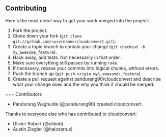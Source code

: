## Contributing

Here's the most direct way to get your work merged into the project:

1. Fork the project.
2. Clone down your fork (`git clone
   git://github.com/<username>/cloudconvert.git`).
3. Create a topic branch to contain your change (`git checkout -b
   my_awesome_feature`).
4. Hack away, add tests. Not necessarily in that order.
5. Make sure everything still passes by running `rake`.
6. If necessary, rebase your commits into logical chunks, without errors.
7. Push the branch up (`git push origin my\_awesome\_feature`).
8. Create a pull request against pandurang90/cloudconvert and describe what
   your change does and the why you think it should be merged.

=== Contributors

* Pandurang Waghulde (@pandurang90) created cloudconvert.

Thanks to everyone else who has contributed to cloudconvert:

* Olivier Robert (@olibob)
* Austin Ziegler (@halostatue)
